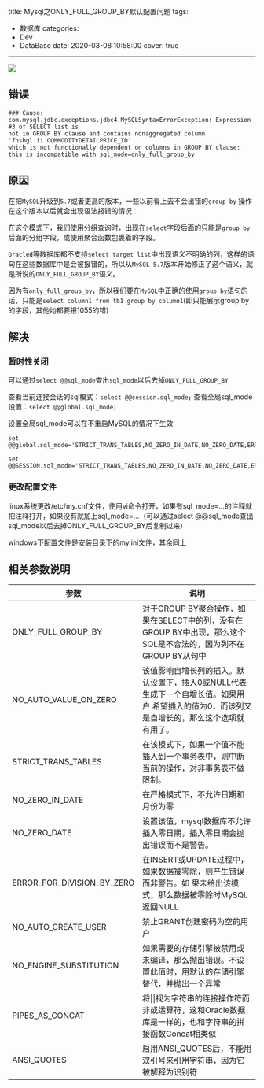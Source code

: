 title: Mysql之ONLY_FULL_GROUP_BY默认配置问题
tags:
  - 数据库
categories:
  - Dev
  - DataBase
date: 2020-03-08 10:58:00
cover: true

---

![](http://q6pznk9ej.bkt.clouddn.com/haishanggangqinshijpg.jpg)
<!-- more -->
## 错误
```
### Cause: 
com.mysql.jdbc.exceptions.jdbc4.MySQLSyntaxErrorException: Expression #3 of SELECT list is 
not in GROUP BY clause and contains nonaggregated column 'fhshgl.ii.COMMODITYDETAILPRICE_ID' 
which is not functionally dependent on columns in GROUP BY clause; 
this is incompatible with sql_mode=only_full_group_by
```
## 原因
在把`MySQL`升级到`5.7`或者更高的版本，一些以前看上去不会出错的`group by` 操作在这个版本以后就会出现语法报错的情况：

在这个模式下，我们使用分组查询时，出现在`select`字段后面的只能是`group by`后面的分组字段，或使用聚合函数包裹着的字段。

`Oracled`等数据库都不支持`select target list`中出现语义不明确的列，这样的语句在这些数据库中是会被报错的，所以从`MySQL 5.7`版本开始修正了这个语义，就是所说的`ONLY_FULL_GROUP_BY`语义。

因为有`only_full_group_by`，所以我们要在`MySQL`中正确的使用`group by`语句的话，只能是`select column1 from tb1 group by column1`(即只能展示group by的字段，其他均都要报1055的错)

## 解决
### 暂时性关闭
可以通过`select @@sql_mode`查出`sql_mode`以后去掉`ONLY_FULL_GROUP_BY`

查看当前连接会话的sql模式：`select @@session.sql_mode;`
查看全局sql_mode设置：`select @@global.sql_mode;`

设置全局sql_mode可以在不重启MySQL的情况下生效
```
set @@global.sql_mode='STRICT_TRANS_TABLES,NO_ZERO_IN_DATE,NO_ZERO_DATE,ERROR_FOR_DIVISION_BY_ZERO,NO_AUTO_CREATE_USER,NO_ENGINE_SUBSTITUTION';

set @@SESSION.sql_mode='STRICT_TRANS_TABLES,NO_ZERO_IN_DATE,NO_ZERO_DATE,ERROR_FOR_DIVISION_BY_ZERO,NO_AUTO_CREATE_USER,NO_ENGINE_SUBSTITUTION';
```
### 更改配置文件
 linux系统更改/etc/my.cnf文件，使用vi命令打开，如果有sql_mode=...的注释就把注释打开，如果没有就加上sql_mode=...（可以通过select @@sql_mode查出sql_mode以后去掉ONLY_FULL_GROUP_BY后复制过来）

 windows下配置文件是安装目录下的my.ini文件，其余同上

## 相关参数说明
| 参数| 说明| 
|-----|-----|
| ONLY_FULL_GROUP_BY| 对于GROUP BY聚合操作，如果在SELECT中的列，没有在GROUP BY中出现，那么这个SQL是不合法的，因为列不在GROUP BY从句中|
| NO_AUTO_VALUE_ON_ZERO | 该值影响自增长列的插入。默认设置下，插入0或NULL代表生成下一个自增长值。如果用户 希望插入的值为0，而该列又是自增长的，那么这个选项就有用了。|
| STRICT_TRANS_TABLES | 在该模式下，如果一个值不能插入到一个事务表中，则中断当前的操作，对非事务表不做限制。|
| NO_ZERO_IN_DATE| 在严格模式下，不允许日期和月份为零|
| NO_ZERO_DATE | 设置该值，mysql数据库不允许插入零日期，插入零日期会抛出错误而不是警告。|
| ERROR_FOR_DIVISION_BY_ZERO| 在INSERT或UPDATE过程中，如果数据被零除，则产生错误而非警告。如 果未给出该模式，那么数据被零除时MySQL返回NULL|
| NO_AUTO_CREATE_USER | 禁止GRANT创建密码为空的用户|
| NO_ENGINE_SUBSTITUTION| 如果需要的存储引擎被禁用或未编译，那么抛出错误。不设置此值时，用默认的存储引擎替代，并抛出一个异常|
| PIPES_AS_CONCAT | 将\|\|视为字符串的连接操作符而非或运算符，这和Oracle数据库是一样的，也和字符串的拼接函数Concat相类似|
| ANSI_QUOTES | 启用ANSI_QUOTES后，不能用双引号来引用字符串，因为它被解释为识别符|
